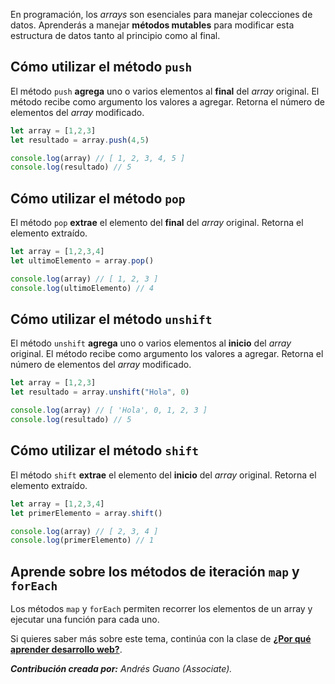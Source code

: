 
En programación, los *arrays* son esenciales para manejar colecciones de datos. Aprenderás a manejar **métodos mutables** para modificar esta estructura de datos tanto al principio como al final.

## Cómo utilizar el método `push`
El método `push` **agrega** uno o varios elementos al **final** del *array* original. El método recibe como argumento los valores a agregar. Retorna el número de elementos del *array* modificado.

```js
let array = [1,2,3]
let resultado = array.push(4,5)

console.log(array) // [ 1, 2, 3, 4, 5 ]
console.log(resultado) // 5
```

## Cómo utilizar el método `pop`
El método `pop` **extrae** el elemento del **final** del *array* original. Retorna el elemento extraído.

```js
let array = [1,2,3,4]
let ultimoElemento = array.pop()

console.log(array) // [ 1, 2, 3 ]
console.log(ultimoElemento) // 4
```

## Cómo utilizar el método `unshift`
El método `unshift` **agrega** uno o varios elementos al **inicio** del *array* original. El método recibe como argumento los valores a agregar. Retorna el número de elementos del *array* modificado.

```js
let array = [1,2,3]
let resultado = array.unshift("Hola", 0)

console.log(array) // [ 'Hola', 0, 1, 2, 3 ]
console.log(resultado) // 5
```

## Cómo utilizar el método `shift`
El método `shift` **extrae** el elemento del **inicio** del *array* original. Retorna el elemento extraído.

```js
let array = [1,2,3,4]
let primerElemento = array.shift()

console.log(array) // [ 2, 3, 4 ]
console.log(primerElemento) // 1
```

## Aprende sobre los métodos de iteración `map` y `forEach`

Los métodos `map` y `forEach` permiten recorrer los elementos de un array y ejecutar una función para cada uno.

Si quieres saber más sobre este tema, continúa con la clase de **[¿Por qué aprender desarrollo web?](https://platzi.com/clases/10266-javascript/70353-iteracion-con-map-y-foreach/)**.

***Contribución creada por:** Andrés Guano (Associate).*

